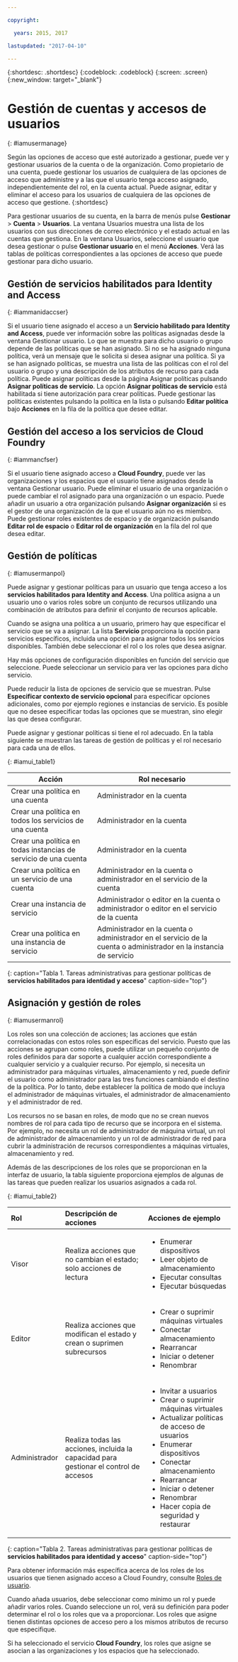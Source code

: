 ```yaml
---

copyright:

  years: 2015, 2017

lastupdated: "2017-04-10"

---
```


{:shortdesc: .shortdesc}
{:codeblock: .codeblock}
{:screen: .screen}
{:new_window: target="_blank"}

# Gestión de cuentas y accesos de usuarios
{: #iamusermanage}

Según las opciones de acceso que esté autorizado a gestionar, puede ver y gestionar usuarios de la cuenta o de la organización. Como propietario de una cuenta, puede gestionar los usuarios de cualquiera de las opciones de acceso que administre y a las que el usuario tenga acceso asignado, independientemente del rol, en la cuenta actual. Puede asignar, editar y eliminar el acceso para los usuarios de cualquiera de las opciones de acceso que gestione. 
{:shortdesc}

Para gestionar usuarios de su cuenta, en la barra de menús pulse **Gestionar** &gt; **Cuenta** &gt; **Usuarios**. La ventana Usuarios muestra una lista de los usuarios con sus direcciones de correo electrónico y el estado actual en las cuentas que gestiona. En la ventana Usuarios, seleccione el usuario que desea gestionar o pulse **Gestionar usuario** en el menú **Acciones**. Verá las tablas de políticas correspondientes a las opciones de acceso que puede gestionar para dicho usuario.

## Gestión de servicios habilitados para Identity and Access
{: #iammanidaccser}

Si el usuario tiene asignado el acceso a un **Servicio habilitado para Identity and Access**, puede ver información sobre las políticas asignadas desde la ventana Gestionar usuario.  Lo que se muestra para dicho usuario o grupo depende de las políticas que se han asignado. Si no se ha asignado ninguna política, verá un mensaje que le solicita si desea asignar una política. Si ya se han asignado políticas, se muestra una lista de las políticas con el rol del usuario o grupo y una descripción de los atributos de recurso para cada política. Puede asignar políticas desde la página Asignar políticas pulsando **Asignar políticas de servicio**. La opción **Asignar políticas de servicio** está habilitada si tiene autorización para crear políticas. Puede gestionar las políticas existentes pulsando la política en la lista o pulsando **Editar política** bajo **Acciones** en la fila de la política que desee editar.

## Gestión del acceso a los servicios de Cloud Foundry
{: #iammancfser}

Si el usuario tiene asignado acceso a **Cloud Foundry**, puede ver las organizaciones y los espacios que el usuario tiene asignados desde la ventana Gestionar usuario. Puede eliminar el usuario de una organización o puede cambiar el rol asignado para una organización o un espacio. Puede añadir un usuario a otra organización pulsando **Asignar organización** si es el gestor de una organización de la que el usuario aún no es miembro. Puede gestionar roles existentes de espacio y de organización pulsando **Editar rol de espacio** o **Editar rol de organización** en la fila del rol que desea editar.

## Gestión de políticas
{: #iamusermanpol}

Puede asignar y gestionar políticas para un usuario que tenga acceso a los **servicios habilitados para Identity and Access**. Una política asigna a un usuario uno o varios roles sobre un conjunto de recursos utilizando una combinación de atributos para definir el conjunto de recursos aplicable.

Cuando se asigna una política a un usuario, primero hay que especificar el servicio que se va a asignar. La lista **Servicio** proporciona la opción para servicios específicos, incluida una opción para asignar todos los servicios disponibles. También debe seleccionar el rol o los roles que desea asignar.

Hay más opciones de configuración disponibles en función del servicio que seleccione. Puede seleccionar un servicio para ver las opciones para dicho servicio.

Puede reducir la lista de opciones de servicio que se muestran. Pulse **Especificar contexto de servicio opcional** para especificar opciones adicionales, como por ejemplo regiones e instancias de servicio.  Es posible que no desee especificar todas las opciones que se muestran, sino elegir las que desea configurar.

Puede asignar y gestionar políticas si tiene el rol adecuado. En la tabla siguiente se muestran las tareas de gestión de políticas y el rol necesario para cada una de ellos.


{: #iamui_table1}

| Acción | Rol necesario |
|----------|---------|
| Crear una política en una cuenta | Administrador en la cuenta |
| Crear una política en todos los servicios de una cuenta | Administrador en la cuenta |
| Crear una política en todas instancias de servicio de una cuenta | Administrador en la cuenta |
| Crear una política en un servicio de una cuenta | Administrador en la cuenta o administrador en el servicio de la cuenta |
| Crear una instancia de servicio | Administrador o editor en la cuenta o administrador o editor en el servicio de la cuenta |
| Crear una política en una instancia de servicio | Administrador en la cuenta o administrador en el servicio de la cuenta o administrador en la instancia de servicio |
{: caption="Tabla 1. Tareas administrativas para gestionar políticas de **servicios habilitados para identidad y acceso**" caption-side="top"}

## Asignación y gestión de roles
{: #iamusermanrol}

Los roles son una colección de acciones; las acciones que están correlacionadas con estos roles son específicas del servicio. 
Puesto que las acciones se agrupan como roles, puede utilizar un pequeño conjunto de roles definidos para dar soporte a cualquier acción correspondiente a cualquier servicio y a cualquier recurso. Por ejemplo, si necesita un administrador para máquinas virtuales, almacenamiento y red, puede definir el usuario como administrador para las tres funciones cambiando el destino de la política. Por lo tanto, debe establecer la política de modo que incluya el administrador de máquinas virtuales, el administrador de almacenamiento y el administrador de red.

Los recursos no se basan en roles, de modo que no se crean nuevos nombres de rol para cada tipo de recurso que se incorpora en el sistema. Por ejemplo, no necesita un rol de administrador de máquina virtual, un rol de administrador de almacenamiento y un rol de administrador de red para cubrir la administración de recursos correspondientes a máquinas virtuales, almacenamiento y red.

Además de las descripciones de los roles que se proporcionan en la interfaz de usuario, la tabla siguiente proporciona ejemplos de algunas de las tareas que pueden realizar los usuarios asignados a cada rol.

{: #iamui_table2}

| Rol | Descripción de acciones | Acciones de ejemplo|
|:-----------------|:-----------------|:-----------------|
| Visor | Realiza acciones que no cambian el estado; solo acciones de lectura | <ul><li>Enumerar dispositivos</li><li>Leer objeto de almacenamiento</li><li>Ejecutar consultas</li><li>Ejecutar búsquedas</li></ul>|
| Editor | Realiza acciones que modifican el estado y crean o suprimen subrecursos |<ul><li>Crear o suprimir máquinas virtuales</li><li>Conectar almacenamiento</li><li>Rearrancar</li><li>Iniciar o detener</li><li>Renombrar</li></ul> |
| Administrador | Realiza todas las acciones, incluida la capacidad para gestionar el control de accesos |<ul><li>Invitar a usuarios</li><li>Crear o suprimir máquinas virtuales</li><li>Actualizar políticas de acceso de usuarios</li><li>Enumerar dispositivos</li><li>Conectar almacenamiento</li><li>Rearrancar</li><li>Iniciar o detener</li><li>Renombrar</li><li>Hacer copia de seguridad y restaurar</li></ul>|
{: caption="Tabla 2. Tareas administrativas para gestionar políticas de **servicios habilitados para identidad y acceso**" caption-side="top"}

Para obtener información más específica acerca de los roles de los usuarios que tienen asignado acceso a Cloud Foundry, consulte [Roles de usuario](/docs/admin/users_roles.html#userrolesinfo).

Cuando añada usuarios, debe seleccionar como mínimo un rol y puede añadir varios roles. Cuando seleccione un rol, verá su definición para poder determinar el rol o los roles que va a proporcionar.  Los roles que asigne tienen distintas opciones de acceso pero a los mismos atributos de recurso que especifique.

Si ha seleccionado el servicio **Cloud Foundry**, los roles que asigne se asocian a las organizaciones y los espacios que ha seleccionado.
